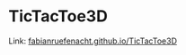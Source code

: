 # TicTacToe3D

Link:
<a href="fabianruefenacht.github.io/TicTacToe3D">fabianruefenacht.github.io/TicTacToe3D</a>
